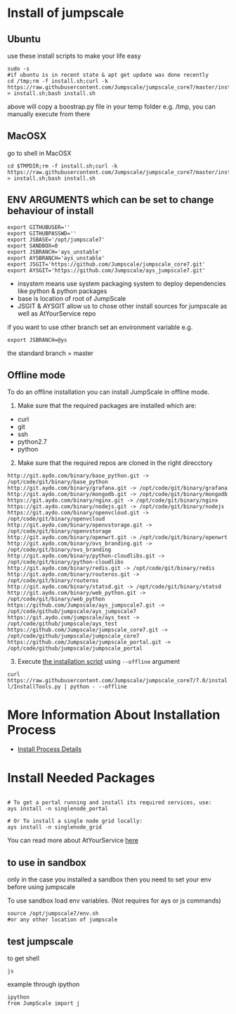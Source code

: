 Install of jumpscale
=====================

Ubuntu
------
use these install scripts to make your life easy

```shell
sudo -s
#if ubuntu is in recent state & apt get update was done recently
cd /tmp;rm -f install.sh;curl -k https://raw.githubusercontent.com/Jumpscale/jumpscale_core7/master/install/install.sh > install.sh;bash install.sh
```

above will copy a boostrap.py file in your temp folder e.g. /tmp, you can manually execute from there

MacOSX
------
go to shell in MacOSX
```shell
cd $TMPDIR;rm -f install.sh;curl -k https://raw.githubusercontent.com/Jumpscale/jumpscale_core7/master/install/install.sh > install.sh;bash install.sh
```

ENV ARGUMENTS which can be set to change behaviour of install
------------------------------

```
export GITHUBUSER=''
export GITHUBPASSWD=''
export JSBASE='/opt/jumpscale7'
export SANDBOX=0
export JSBRANCH='ays_unstable'
export AYSBRANCH='ays_unstable'
export JSGIT='https://github.com/Jumpscale/jumpscale_core7.git'
export AYSGIT='https://github.com/Jumpscale/ays_jumpscale7.git'
```

* insystem means use system packaging system to deploy dependencies like python & python packages
* base is location of root of JumpScale
* JSGIT & AYSGIT allow us to chose other install sources for jumpscale as well as AtYourService repo

if you want to use other branch set an environment variable
e.g.
```shell
export JSBRANCH=@ys
```
the standard branch = master

## Offline mode

To do an offline installation you can install JumpScale in offline mode.

1. Make sure that the required packages are installed which are:

  * curl
  * git
  * ssh
  * python2.7
  * python


2. Make sure that the required repos are cloned in the right direcctory

  ```
  http://git.aydo.com/binary/base_python.git -> /opt/code/git/binary/base_python
  http://git.aydo.com/binary/grafana.git -> /opt/code/git/binary/grafana
  http://git.aydo.com/binary/mongodb.git -> /opt/code/git/binary/mongodb
  https://git.aydo.com/binary/nginx.git -> /opt/code/git/binary/nginx
  https://git.aydo.com/binary/nodejs.git -> /opt/code/git/binary/nodejs
  https://git.aydo.com/binary/openvcloud.git -> /opt/code/git/binary/openvcloud
  http://git.aydo.com/binary/openvstorage.git -> /opt/code/git/binary/openvstorage
  http://git.aydo.com/binary/openwrt.git -> /opt/code/git/binary/openwrt
  http://git.aydo.com/binary/ovs_branding.git -> /opt/code/git/binary/ovs_branding
  http://git.aydo.com/binary/python-cloudlibs.git -> /opt/code/git/binary/python-cloudlibs
  http://git.aydo.com/binary/redis.git -> /opt/code/git/binary/redis
  http://git.aydo.com/binary/routeros.git -> /opt/code/git/binary/routeros
  http://git.aydo.com/binary/statsd.git -> /opt/code/git/binary/statsd
  http://git.aydo.com/binary/web_python.git -> /opt/code/git/binary/web_python
  https://github.com/Jumpscale/ays_jumpscale7.git -> /opt/code/github/jumpscale/ays_jumpscale7
  https://git.aydo.com/jumpscale/ays_test -> /opt/code/github/jumpscale/ays_test
  https://github.com/Jumpscale/jumpscale_core7.git -> /opt/code/github/jumpscale/jumpscale_core7
  https://github.com/Jumpscale/jumpscale_portal.git -> /opt/code/github/jumpscale/jumpscale_portal
  ```
3. Execute [the installation script](https://raw.githubusercontent.com/Jumpscale/jumpscale_core7/7.0/install/InstallTools.py) using `--offline` argument

`curl https://raw.githubusercontent.com/Jumpscale/jumpscale_core7/7.0/install/InstallTools.py | python - --offline`


More Information About Installation Process
=======================

- [Install Process Details](Install%20Process%20Details.md)

Install Needed Packages
=======================

```shell

# To get a portal running and install its required services, use:
ays install -n singlenode_portal

# Or To install a single node grid locally:
ays install -n singlenode_grid
```

You can read more about AtYourService [here](../AtYourService/AtYourServiceIntro.md)

to use in sandbox
-----------------

only in the case you installed a sandbox then you need to set your env before using jumpscale

To use sandbox load env variables. (Not requires for ays or js commands)

```shell
source /opt/jumpscale7/env.sh 
#or any other location of jumpscale
```

test jumpscale
--------------

to get shell
```shell
js
```

example through ipython
```shell
ipython
from JumpScale import j
```

